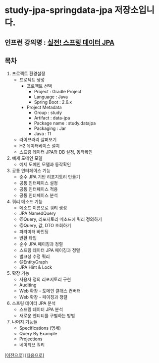 # study-jpa-springdata-jpa 저장소입니다.

## 인프런 강의명 : [실전! 스프링 데이터 JPA](https://www.inflearn.com/course/%EC%8A%A4%ED%94%84%EB%A7%81-%EB%8D%B0%EC%9D%B4%ED%84%B0-JPA-%EC%8B%A4%EC%A0%84)

## 목차
1. 프로젝트 환경설정
    - 프로젝트 생성
        - 프로젝트 선택
            - Project : Gradle Project
            - Language : Java
            - Spring Boot : 2.6.x
        - Project Metadata
            - Group : study
            - Artifact : data-jpa
            - Package name : study.datajpa
            - Packaging : Jar
            - Java : 11 
    - 라이브러리 살펴보기
    - H2 데이터베이스 설치
    - 스프링 데이터 JPA와 DB 설정, 동작확인
2. 예제 도메인 모델
    - 예제 도메인 모델과 동작확인
3. 공통 인터페이스 기능
    - 순수 JPA 기반 리포지토리 만들기
    - 공통 인터페이스 설정
    - 공통 인터페이스 적용
    - 공통 인터페이스 분석
4. 쿼리 메소드 기능
    - 메소드 이름으로 쿼리 생성
    - JPA NamedQuery
    - @Query, 리포지토리 메소드에 쿼리 정의하기
    - @Query, 값, DTO 조회하기
    - 파라미터 바인딩
    - 반환 타입
    - 순수 JPA 페이징과 정렬
    - 스프링 데이터 JPA 페이징과 정렬
    - 벌크성 수정 쿼리
    - @EntityGraph
    - JPA Hint & Lock
5. 확장 기능
    - 사용자 정의 리포지토리 구현
    - Auditing
    - Web 확장 - 도메인 클래스 컨버터
    - Web 확장 - 페이징과 정렬
6. 스프링 데이터 JPA 분석
    - 스프링 데이터 JPA 분석
    - 새로운 엔티티를 구별하는 방법
7. 나머지 기능들
    - Specifications (명세)
    - Query By Example
    - Projections
    - 네이티브 쿼리

[[이전으로]](https://github.com/heechul90/study-jpa-jpashop) [[다음으로]](https://github.com/heechul90/study-jpa-querydsl)
